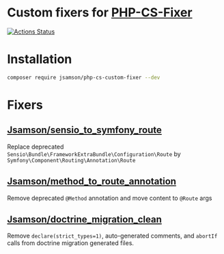 # Custom fixers for [PHP-CS-Fixer](https://github.com/FriendsOfPHP/PHP-CS-Fixer)

[![Actions Status](https://github.com/JeremieSamson/custom-fixers/workflows/CI/badge.svg)](https://github.com/JeremieSamson/custom-fixers/actions)

# Installation

```bash
composer require jsamson/php-cs-custom-fixer --dev
```

# Fixers

## [Jsamson/sensio_to_symfony_route](doc/sensio_to_symfony_route.md)

Replace deprecated `Sensio\Bundle\FrameworkExtraBundle\Configuration\Route` by `Symfony\Component\Routing\Annotation\Route`


## [Jsamson/method_to_route_annotation](doc/method_to_route_annotation.md)

Remove deprecated `@Method` annotation and move content to `@Route` args

## [Jsamson/doctrine_migration_clean](doc/doctrine_migration_clean.md)

Remove `declare(strict_types=1)`, auto-generated comments, and `abortIf` calls from doctrine migration generated files.
